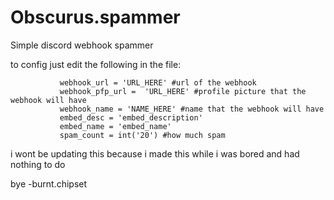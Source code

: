 # Obscurus.spammer
Simple discord webhook spammer


to config just edit the following in the file:

               
               webhook_url = 'URL_HERE' #url of the webhook
               webhook_pfp_url =  'URL_HERE' #profile picture that the webhook will have
               webhook_name = 'NAME_HERE' #name that the webhook will have
               embed_desc = 'embed_description'
               embed_name = 'embed_name'
               spam_count = int('20') #how much spam


i wont be updating this because i made this while i was bored and had nothing to do

bye -burnt.chipset
